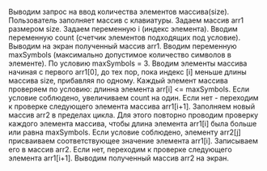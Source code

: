 Выводим запрос на ввод количества элементов массива(size).
Пользователь заполняет массив с клавиатуры.
Задаем массив arr1 размером size.
Задаем переменную i (индекс элемента).
Вводим переменную count (счетчик элементов подходящих под условие).
Выводим на экран полученный массив arr1.
Вводим переменную maxSymbols (максимально допустимое количество символов в элементе). По условию maxSymbols = 3.
Вводим элементы массива начиная с первого arr1[0], до тех пор, пока индекс [i] меньше длины массива size, прибавляя по одному.
Каждый элемент массива проверяем по условию: длинна элемента arr[i] <= maxSymbols. Если условие соблюдено, увеличиваем count на один. Если нет - переходим к проверке следующего элемента массива arr1[i+1].
Заполняем новый массив arr2 в пределах цикла. Для этого повторно проводим проверку каждого элемента массива, чтобы длина элемента arr1[i] была больше или равна maxSymbols. Если условие соблюдено, элементу arr2[j] присваиваем соответствующее значение элемента arr1[i]. Записываем его в массив arr2. Если нет, переходим к проверке следующего элемента arr1[i+1].
Выводим полученный массив arr2 на экран.